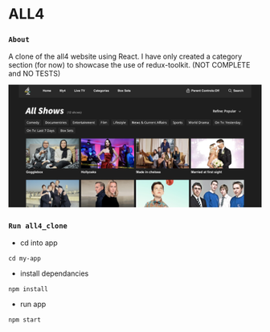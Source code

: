 # ALL4

### `About` 
A clone of the all4 website using React. I have only created a category section (for now)  to showcase the use of redux-toolkit. (NOT COMPLETE and NO TESTS)

<img src="public/images/desktopView.png">

### `Run all4_clone` 

* cd into app

```
cd my-app
```
* install dependancies

```
npm install
```
* run app

```
npm start
```


